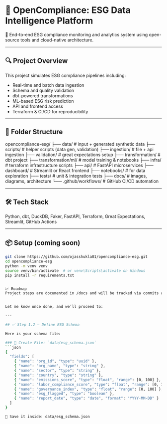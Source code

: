 # 🧠 OpenCompliance: ESG Data Intelligence Platform

🚀 End-to-end ESG compliance monitoring and analytics system using open-source tools and cloud-native architecture.

---

## 🔍 Project Overview
This project simulates ESG compliance pipelines including:
- Real-time and batch data ingestion
- Schema and quality validation
- dbt-powered transformations
- ML-based ESG risk prediction
- API and frontend access
- Terraform & CI/CD for reproducibility

---

## 📁 Folder Structure

opencompliance-esg/
├── data/ # input + generated synthetic data
├── scripts/ # helper scripts (data gen, validation)
├── ingestion/ # file + api ingestion
├── validation/ # great expectations setup
├── transformation/ # dbt project
├── transformation/ml/ # model training & notebooks
├── infra/ # terraform infrastructure scripts
├── api/ # FastAPI microservices
├── dashboard/ # Streamlit or React frontend
├── notebooks/ # for data exploration
├── tests/ # unit & integration tests
├── docs/ # images, diagrams, architecture
└── .github/workflows/ # GitHub CI/CD automation


---

## 🛠️ Tech Stack
Python, dbt, DuckDB, Faker, FastAPI, Terraform, Great Expectations, Streamlit, GitHub Actions

---

## 📦 Setup (coming soon)
```bash
git clone https://github.com/ojasshukla01/opencompliance-esg.git
cd opencompliance-esg
python -m venv venv
source venv/bin/activate  # or venv\Scripts\activate on Windows
pip install -r requirements.txt


📈 Roadmap
Project steps are documented in /docs and will be tracked via commits and versioned data.


Let me know once done, and we’ll proceed to:

---

## ✅ Step 1.2 – Define ESG Schema

Here is your schema file:

### 📄 Create File: `data/esg_schema.json`
```json
{
  "fields": [
    { "name": "org_id", "type": "uuid" },
    { "name": "org_name", "type": "string" },
    { "name": "sector", "type": "string" },
    { "name": "country", "type": "string" },
    { "name": "emissions_score", "type": "float", "range": [0, 100] },
    { "name": "labor_compliance_score", "type": "float", "range": [0, 100] },
    { "name": "governance_index", "type": "float", "range": [0, 100] },
    { "name": "esg_flagged", "type": "boolean" },
    { "name": "report_date", "type": "date", "format": "YYYY-MM-DD" }
  ]
}

📌 Save it inside: data/esg_schema.json
